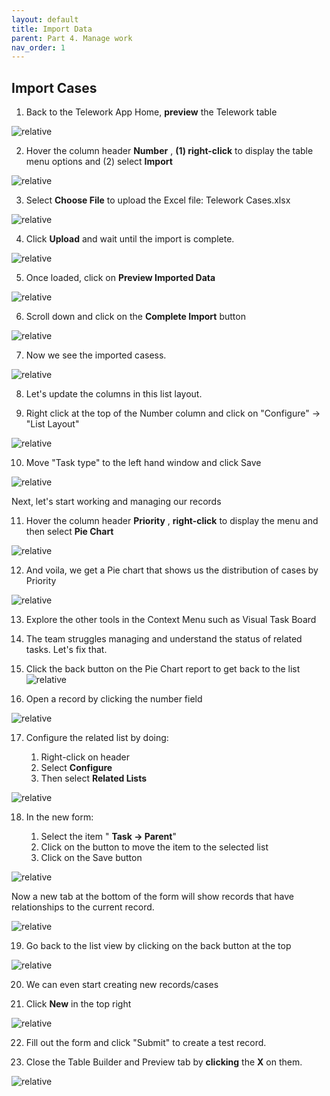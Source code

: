 ```yaml
---
layout: default
title: Import Data
parent: Part 4. Manage work
nav_order: 1
---
```


## Import Cases

1. Back to the Telework App Home, **preview** the Telework table

 ![relative](import/Click_Preview_Telework.png)

2. Hover the column header **Number** , **(1) right-click** to display the table menu options and (2) select **Import**

 ![relative](import/Select_Import.png)

3. Select **Choose File** to upload the Excel file: Telework Cases.xlsx

 ![relative](import/Select_Choose_File_to_Upload_the_Excel_file.png)

4. Click **Upload** and wait until the import is complete.

 ![relative](import/Import_Click_Upload.png)

5. Once loaded, click on **Preview Imported Data**

 ![relative](import/click_on_Preview_Imported_Data.png)

6. Scroll down and click on the **Complete Import** button

 ![relative](import/Click_on_the_Complete_Import_button.png)

7. Now we see the imported casess.

 ![relative](import/we_now_have_migrated_our_data.png)

8. Let's update the columns in this list layout.

9. Right click at the top of the Number column and click on "Configure" -\> "List Layout"

 ![relative](import/Click_on_Configure_List_Layout.png)

10. Move "Task type" to the left hand window and click Save

 ![relative](import/Remove_Task_type.png)

Next, let's start working and managing our records

11. Hover the column header **Priority** , **right-click** to display the menu and then select **Pie Chart**

 ![relative](import/select_Pie_Chart.png)

12. And voila, we get a Pie chart that shows us the distribution of cases by Priority

 ![relative](import/And_Voila_we_get_a_Pie_chart.png)

13. Explore the other tools in the Context Menu such as Visual Task Board

14. The team struggles managing and understand the status of related tasks. Let's fix that.

15. Click the back button on the Pie Chart report to get back to the list
 ![relative](import/Click_the_back_button_on_the_Pie_Chart_report.png)

16. Open a record by clicking the number field

 ![relative](import/Open_a_record_by_clicking_the_number_field.png)

17. Configure the related list by doing:

    1. Right-click on header
    2. Select **Configure**
    3. Then select **Related Lists**

 ![relative](import/Configure_the_related_list.png)

18. In the new form:

    1. Select the item " **Task → Parent**"
    2. Click on the button to move the item to the selected list
    3. Click on the <span className="aes_button">Save</span> button

 ![relative](import/Add_Task_Parent.png)

Now a new tab at the bottom of the form will show records that have relationships to the current record.

![relative](import/related_list_shows_related_records.png)

19. Go back to the list view by clicking on the back button at the top

![relative](import/Go_back_to_the_list_view.png)

20. We can even start creating new records/cases

21. Click **New** in the top right

![relative](import/Create_Case_Cilck_New_in_the_top_right.png)

22. Fill out the form and click "Submit" to create a test record.

23. Close the Table Builder and Preview tab by **clicking** the **X** on them.

 ![relative](import/Close_the_Preview_Tab_by_clicking_the_X.png)
